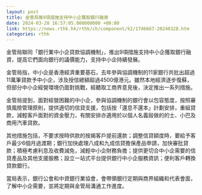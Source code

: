 ```yaml
---
layout: post
title: 金管局推9項措施支持中小企獲取銀行融資
date: 2024-03-28 16:57:05.000000000 +08:00
link: https://news.rthk.hk/rthk/ch/component/k2/1746667-20240328.htm
categories: rthk
---
```


金管局聯同「銀行業中小企貸款協調機制」，推出9項措施支持中小企獲取銀行融資，提高它們面向銀行的議價能力，支持中小企持續發展。

金管局指，中小企是香港經濟重要基石，去年參與協調機制的11家銀行共批出超過11萬筆貸款予中小企，涉及授信總額超過4500億港元。雖然本地經濟逐步復蘇，但部分中小企經營環境仍面對挑戰，經聽取工商界意見後，決定推出一系列措施。

金管局提到，面對經營困難的中小企，參與協調機制的銀行會以包容態度，按照審慎風險管理原則，提供適切的信貸支援，包括按「還息不還本」計劃安排，重組貸款，減輕客戶面對的資金壓力，有關安排亦適用於以個人名義敍做的的士、小巴及商用汽車貸款。

其他措施包括，不要求按時供款的按揭客戶提前還款；調整信貸額度時，要給予客戶最少6個月過渡期；銀行加快處理八成和九成信貸擔保產品申請，加快審批貸款；積極考慮利息及收費減免，減輕中小企財務負擔；提供更切合中小企需要的信貸產品及其他支援服務；設立一站式平台提供銀行中小企服務資訊；便利客戶轉換貸款銀行。

當局表示，銀行公會和中資銀行業協會，會帶領銀行定期與商界組織和代表會面，了解中小企需要，並將定期與金管局溝通工作進度。
